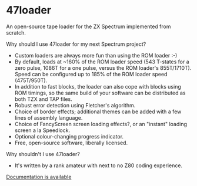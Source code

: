 # 47loader

An open-source tape loader for the ZX Spectrum implemented from scratch.

Why should I use 47loader for my next Spectrum project?

* Custom loaders are always more fun than using the ROM loader :-)
* By default, loads at ~160% of the ROM loader speed (543 T-states for a zero pulse, 1086T for a one pulse, versus the ROM loader's 855T/1710T). Speed can be configured up to 185% of the ROM loader speed (475T/950T).
* In addition to fast blocks, the loader can also cope with blocks using ROM timings, so the same build of your software can be distributed as both TZX and TAP files.
* Robust error detection using Fletcher's algorithm.
* Choice of border effects; additional themes can be added with a few lines of assembly language.
* Choice of FancyScreen screen loading effects?, or an "instant" loading screen a la Speedlock.
* Optional colour-changing progress indicator.
* Free, open-source software, liberally licensed. 

Why shouldn't I use 47loader?

* It's written by a rank amateur with next to no Z80 coding experience. 

[Documentation is available](./docs/ProjectHome.md)